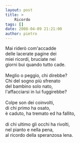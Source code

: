 ```yaml
---
layout: post
title: >
    Ricordo
tags: []
date: 2008-04-09 21:21:00
author: pietro
---
```

Mai riderò com'accadde<br/>delle lacerate pagine dei<br/>miei ricordi, bruciate nei<br/>giorni bui quando tutto cade.<br/><br/>Meglio o peggio, chi direbbe?<br/>Chi del sogno più sfrenato<br/>del bambino solo nato,<br/>l'affacciarsi in lui fuggirebbe?<br/><br/>Colpe son dei coinvolti,<br/>di chi primo ha osato,<br/>è caduto, ha tremato ed ha fallito,<br/><br/>di chi ultimo gli occhi ha rivolti,<br/>nel pianto e nella pena,<br/>al ricordo della speranzosa lena.
